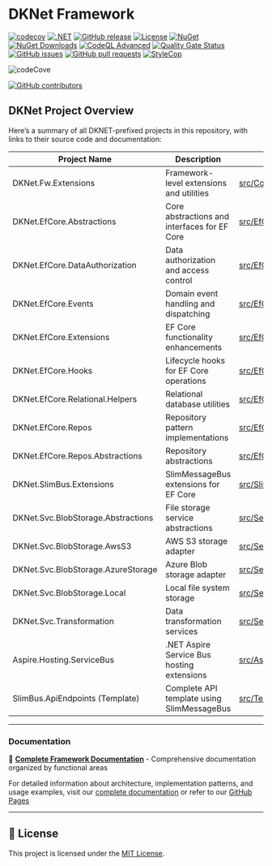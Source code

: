 # DKNet Framework

[![codecov](https://codecov.io/github/baoduy/DKNet/graph/badge.svg?token=xtNN7AtB1O)](https://codecov.io/github/baoduy/DKNet)
[![.NET](https://img.shields.io/badge/.NET-9.0-blue)](https://dotnet.microsoft.com/)
[![GitHub release](https://img.shields.io/github/release/baoduy/DKNet.svg)](https://github.com/baoduy/DKNet/releases)
[![License](https://img.shields.io/badge/License-MIT-green.svg)](LICENSE)
[![NuGet](https://img.shields.io/nuget/v/DKNet.Fw.Extensions)](https://www.nuget.org/packages/DKNet.Fw.Extensions/)
[![NuGet Downloads](https://img.shields.io/nuget/dt/DKNet.Fw.Extensions)](https://www.nuget.org/packages/DKNet.Fw.Extensions/)
[![CodeQL Advanced](https://github.com/baoduy/DKNet/actions/workflows/codeql.yml/badge.svg)](https://github.com/baoduy/DKNet/actions/workflows/codeql.yml)
[![Quality Gate Status](https://sonarcloud.io/api/project_badges/measure?project=baoduy_DKNet&metric=alert_status)](https://sonarcloud.io/summary/new_code?id=baoduy_DKNet)
[![GitHub issues](https://img.shields.io/github/issues/baoduy/DKNet)](https://github.com/baoduy/DKNet/issues)
[![GitHub pull requests](https://img.shields.io/github/issues-pr/baoduy/DKNet)](https://github.com/baoduy/DKNet/pulls)
[![StyleCop](https://img.shields.io/badge/code%20style-StyleCop-brightgreen.svg)](https://github.com/DotNetAnalyzers/StyleCopAnalyzers)

![codeCove](https://codecov.io/gh/baoduy/DKNet/graphs/sunburst.svg?token=xtNN7AtB1O)

[![GitHub contributors](https://img.shields.io/github/contributors/baoduy/DKNet)](https://github.com/baoduy/DKNet/graphs/contributors)

## DKNet Project Overview

Here’s a summary of all DKNET-prefixed projects in this repository, with links to their source code and documentation:

| Project Name                       | Description                                  | Source Code                                                                                | Documentation                                                                                              |
|------------------------------------|----------------------------------------------|--------------------------------------------------------------------------------------------|------------------------------------------------------------------------------------------------------------|
| DKNet.Fw.Extensions                | Framework-level extensions and utilities     | [src/Core/DKNet.Fw.Extensions](src/Core/DKNet.Fw.Extensions)                                       | [docs/Core/DKNet.Fw.Extensions.md](docs/Core/DKNet.Fw.Extensions.md)                                       |
| DKNet.EfCore.Abstractions          | Core abstractions and interfaces for EF Core | [src/EfCore/DKNet.EfCore.Abstractions](src/EfCore/DKNet.EfCore.Abstractions)                       | [docs/EfCore/DKNet.EfCore.Abstractions.md](docs/EfCore/DKNet.EfCore.Abstractions.md)                       |
| DKNet.EfCore.DataAuthorization     | Data authorization and access control        | [src/EfCore/DKNet.EfCore.DataAuthorization](src/EfCore/DKNet.EfCore.DataAuthorization)             | [docs/EfCore/DKNet.EfCore.DataAuthorization.md](docs/EfCore/DKNet.EfCore.DataAuthorization.md)             |
| DKNet.EfCore.Events                | Domain event handling and dispatching        | [src/EfCore/DKNet.EfCore.Events](src/EfCore/DKNet.EfCore.Events)                                   | [docs/EfCore/DKNet.EfCore.Events.md](docs/EfCore/DKNet.EfCore.Events.md)                                   |
| DKNet.EfCore.Extensions            | EF Core functionality enhancements           | [src/EfCore/DKNet.EfCore.Extensions](src/EfCore/DKNet.EfCore.Extensions)                           | [docs/EfCore/DKNet.EfCore.Extensions.md](docs/EfCore/DKNet.EfCore.Extensions.md)                           |
| DKNet.EfCore.Hooks                 | Lifecycle hooks for EF Core operations       | [src/EfCore/DKNet.EfCore.Hooks](src/EfCore/DKNet.EfCore.Hooks)                                     | [docs/EfCore/DKNet.EfCore.Hooks.md](docs/EfCore/DKNet.EfCore.Hooks.md)                                     |
| DKNet.EfCore.Relational.Helpers    | Relational database utilities                | [src/EfCore/DKNet.EfCore.Relational.Helpers](src/EfCore/DKNet.EfCore.Relational.Helpers)           | [docs/EfCore/DKNet.EfCore.Relational.Helpers.md](docs/EfCore/DKNet.EfCore.Relational.Helpers.md)           |
| DKNet.EfCore.Repos                 | Repository pattern implementations           | [src/EfCore/DKNet.EfCore.Repos](src/EfCore/DKNet.EfCore.Repos)                                     | [docs/EfCore/DKNet.EfCore.Repos.md](docs/EfCore/DKNet.EfCore.Repos.md)                                     |
| DKNet.EfCore.Repos.Abstractions    | Repository abstractions                      | [src/EfCore/DKNet.EfCore.Repos.Abstractions](src/EfCore/DKNet.EfCore.Repos.Abstractions)           | [docs/EfCore/DKNet.EfCore.Repos.Abstractions.md](docs/EfCore/DKNet.EfCore.Repos.Abstractions.md)           |
| DKNet.SlimBus.Extensions           | SlimMessageBus extensions for EF Core        | [src/SlimBus/DKNet.SlimBus.Extensions](src/SlimBus/DKNet.SlimBus.Extensions)                       | [docs/Messaging/DKNet.SlimBus.Extensions.md](docs/Messaging/DKNet.SlimBus.Extensions.md)                       |
| DKNet.Svc.BlobStorage.Abstractions | File storage service abstractions            | [src/Services/DKNet.Svc.BlobStorage.Abstractions](src/Services/DKNet.Svc.BlobStorage.Abstractions) | [docs/Services/DKNet.Svc.BlobStorage.Abstractions.md](docs/Services/DKNet.Svc.BlobStorage.Abstractions.md) |
| DKNet.Svc.BlobStorage.AwsS3        | AWS S3 storage adapter                       | [src/Services/DKNet.Svc.BlobStorage.AwsS3](src/Services/DKNet.Svc.BlobStorage.AwsS3)               | [docs/Services/DKNet.Svc.BlobStorage.AwsS3.md](docs/Services/DKNet.Svc.BlobStorage.AwsS3.md)               |
| DKNet.Svc.BlobStorage.AzureStorage | Azure Blob storage adapter                   | [src/Services/DKNet.Svc.BlobStorage.AzureStorage](src/Services/DKNet.Svc.BlobStorage.AzureStorage) | [docs/Services/DKNet.Svc.BlobStorage.AzureStorage.md](docs/Services/DKNet.Svc.BlobStorage.AzureStorage.md) |
| DKNet.Svc.BlobStorage.Local        | Local file system storage                    | [src/Services/DKNet.Svc.BlobStorage.Local](src/Services/DKNet.Svc.BlobStorage.Local)               | [docs/Services/DKNet.Svc.BlobStorage.Local.md](docs/Services/DKNet.Svc.BlobStorage.Local.md)               |
| DKNet.Svc.Transformation           | Data transformation services                 | [src/Services/DKNet.Svc.Transformation](src/Services/DKNet.Svc.Transformation)                     | [docs/Services/DKNet.Svc.Transformation.md](docs/Services/DKNet.Svc.Transformation.md)                     |
| Aspire.Hosting.ServiceBus          | .NET Aspire Service Bus hosting extensions   | [src/Aspire/Aspire.Hosting.ServiceBus](src/Aspire/Aspire.Hosting.ServiceBus)                       | - (No dedicated docs yet)                       |
| SlimBus.ApiEndpoints (Template)    | Complete API template using SlimMessageBus   | [src/Templates/SlimBus.ApiEndpoints](src/Templates/SlimBus.ApiEndpoints)                       | [src/Templates/SlimBus.ApiEndpoints/README.md](src/Templates/SlimBus.ApiEndpoints/README.md)                       |

---

### Documentation

📖 **[Complete Framework Documentation](docs/README.md)** - Comprehensive documentation organized by functional areas

For detailed information about architecture, implementation patterns, and usage examples, visit our [complete documentation](docs/README.md) or refer to our [GitHub Pages](https://baoduy.github.io/DKNet/)

---

## 📄 License

This project is licensed under the [MIT License](LICENSE).